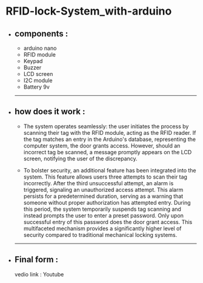  # RFID-lock-System_with-arduino 
<p></p>
<ul>
<li><h2>components : </h2></li>
<ul>
    <li>arduino nano</li>
    <li>RFID module</li>
    <li>Keypad</li>
    <liServo motor</li>
    <li>Buzzer</li>
    <li>LCD screen</li>
    <li>I2C module</li>
    <li>Battery 9v</li>
</ul>
        <hr/>
<li><h2>how does it work : </h2></li>
<p>
 <ul>
     <li>
    The system operates seamlessly: the user initiates the process by scanning their tag with the RFID module, acting as the RFID reader. If the tag matches an entry in the Arduino's database, representing the computer system, the door grants access. However, should an incorrect tag be scanned, a message promptly appears on the LCD screen, notifying the user of the discrepancy.
</li>
    <p></p>
<li>
To bolster security, an additional feature has been integrated into the system. This feature allows users three attempts to scan their tag incorrectly. After the third unsuccessful attempt, an alarm is triggered, signaling an unauthorized access attempt. This alarm persists for a predetermined duration, serving as a warning that someone without proper authorization has attempted entry. During this period, the system temporarily suspends tag scanning and instead prompts the user to enter a preset password. Only upon successful entry of this password does the door grant access. This multifaceted mechanism provides a significantly higher level of security compared to traditional mechanical locking systems.
 </li>
</ul>
</p>
</ul>
 <ul>
     <hr/>
       <li><h2>Final form : </h2></li> 
       <p>vedio link :  <a href="https://youtu.be/3Nf48kX4Zkw?si=AvTFv-3GKPlzDj7f" style="text-decoration: none;">Youtube</a> </p>
 </ul>
  
    
       
   

